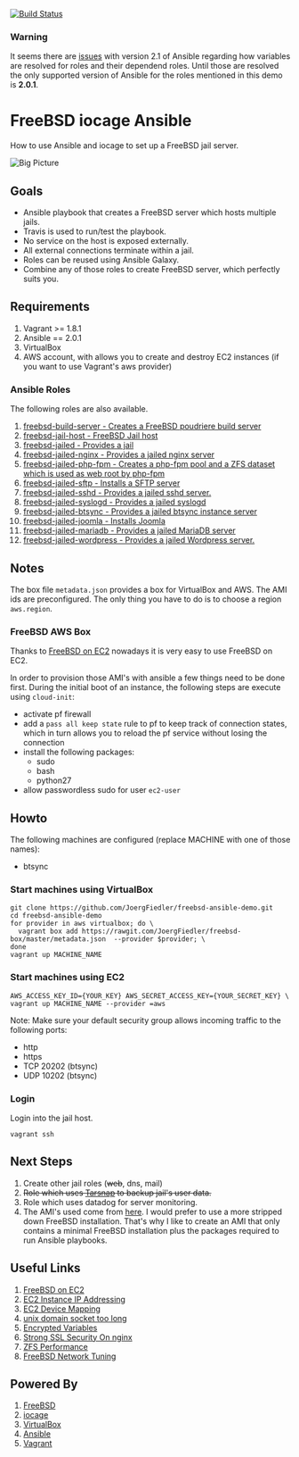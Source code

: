 [![Build Status](https://travis-ci.org/JoergFiedler/freebsd-ansible-demo.svg?branch=master)](https://travis-ci.org/JoergFiedler/freebsd-ansible-demo)

### Warning

It seems there are [issues](https://github.com/ansible/ansible/issues/16320) with version 2.1 of Ansible regarding how variables are resolved for roles and their dependend roles. Until those are resolved the only supported version of Ansible for the roles mentioned in this demo is **2.0.1**.

# FreeBSD iocage Ansible

How to use Ansible and iocage to set up a FreeBSD jail server.

![Big Picture](https://github.com/JoergFiedler/freebsd-ansible-demo/raw/master/doc/big-picture-draw.io.png)

## Goals

- Ansible playbook that creates a FreeBSD server which hosts multiple jails.
- Travis is used to run/test the playbook.
- No service on the host is exposed externally.
- All external connections terminate within a jail.
- Roles can be reused using Ansible Galaxy.
- Combine any of those roles to create FreeBSD server, which perfectly suits you.

## Requirements

1. Vagrant >= 1.8.1
1. Ansible == 2.0.1
1. VirtualBox
1. AWS account, with allows you to create and destroy EC2 instances (if you want to use Vagrant's aws provider)

### Ansible Roles

The following roles are also available.

 1. [freebsd-build-server - Creates a FreeBSD poudriere build server](https://galaxy.ansible.com/JoergFiedler/freebsd-build-server/)
 1. [freebsd-jail-host - FreeBSD Jail host](https://galaxy.ansible.com/JoergFiedler/freebsd-jail-host/)
 1. [freebsd-jailed - Provides a jail](https://galaxy.ansible.com/JoergFiedler/freebsd-jailed/)
 1. [freebsd-jailed-nginx - Provides a jailed nginx server](https://galaxy.ansible.com/JoergFiedler/freebsd-jailed-nginx/)
 1. [freebsd-jailed-php-fpm - Creates a php-fpm pool and a ZFS dataset which is used as web root by php-fpm](https://galaxy.ansible.com/JoergFiedler/freebsd-jailed-php-fpm/)
 1. [freebsd-jailed-sftp - Installs a SFTP server](https://galaxy.ansible.com/JoergFiedler/freebsd-jailed-sftp/)
 1. [freebsd-jailed-sshd - Provides a jailed sshd server.](https://galaxy.ansible.com/JoergFiedler/freebsd-jailed-sshd/)
 1. [freebsd-jailed-syslogd - Provides a jailed syslogd](https://galaxy.ansible.com/JoergFiedler/freebsd-jailed-syslogd/)
 1. [freebsd-jailed-btsync - Provides a jailed btsync instance server](https://galaxy.ansible.com/JoergFiedler/freebsd-jailed-btsync/)
 1. [freebsd-jailed-joomla - Installs Joomla](https://galaxy.ansible.com/JoergFiedler/freebsd-jailed-joomla/)
 1. [freebsd-jailed-mariadb - Provides a jailed MariaDB server](https://galaxy.ansible.com/JoergFiedler/freebsd-jailed-mariadb/)
 1. [freebsd-jailed-wordpress - Provides a jailed Wordpress server.](https://galaxy.ansible.com/JoergFiedler/freebsd-jailed-wordpress/)

## Notes

The box file `metadata.json` provides a box for VirtualBox and AWS. The AMI ids are preconfigured. The only thing you have to do is to choose a region `aws.region`.

### FreeBSD AWS Box

Thanks to [FreeBSD on EC2](http://www.daemonology.net/freebsd-on-ec2/) nowadays it is very easy to use FreeBSD on EC2.

In order to provision those AMI's with ansible a few things need to be done first. During the initial boot of an instance, the following steps are execute using `cloud-init`:

* activate pf firewall
* add a `pass all keep state` rule to pf to keep track of connection states, which in turn allows you to reload the pf service without losing the connection
* install the following packages:
   * sudo
   * bash
   * python27
* allow passwordless sudo for user `ec2-user`

## Howto

The following machines are configured (replace MACHINE with one of those names):

* btsync

### Start machines using VirtualBox

    git clone https://github.com/JoergFiedler/freebsd-ansible-demo.git
    cd freebsd-ansible-demo
    for provider in aws virtualbox; do \
      vagrant box add https://rawgit.com/JoergFiedler/freebsd-box/master/metadata.json  --provider $provider; \
    done
    vagrant up MACHINE_NAME

### Start machines using EC2

    AWS_ACCESS_KEY_ID={YOUR_KEY} AWS_SECRET_ACCESS_KEY={YOUR_SECRET_KEY} \
    vagrant up MACHINE_NAME --provider =aws

Note: Make sure your default security group allows incoming traffic to the following ports:

* http
* https
* TCP 20202 (btsync)
* UDP 10202 (btsync)

### Login

Login into the jail host.

    vagrant ssh

## Next Steps

1. Create other jail roles (~~web~~, dns, mail)
1. ~~Role which uses [Tarsnap](https://www.tarsnap.com/man-tarsnap.1.html) to backup jail's user data.~~
1. Role which uses datadog for server monitoring.
1. The AMI's used come from [here](http://www.daemonology.net/freebsd-on-ec2/). I would prefer to use a more stripped down FreeBSD installation. That's why I like to create an AMI that only contains a minimal FreeBSD installation plus the packages required to run Ansible playbooks.

## Useful Links

1. [FreeBSD on EC2](http://www.daemonology.net/freebsd-on-ec2/)
1. [EC2 Instance IP Addressing](http://docs.aws.amazon.com/AWSEC2/latest/UserGuide/using-instance-addressing.html)
1. [EC2 Device Mapping](http://docs.aws.amazon.com/AWSEC2/latest/UserGuide/block-device-mapping-concepts.html)
1. [unix domain socket too long](https://github.com/ansible/ansible/issues/11536)
1. [Encrypted Variables](http://docs.travis-ci.com/user/environment-variables/#Encrypted-Variables)
1. [Strong SSL Security On nginx](https://raymii.org/s/tutorials/Strong_SSL_Security_On_nginx.html)
1. [ZFS Performance](http://open-zfs.org/wiki/Performance_tuning#LZ4_compression)
1. [FreeBSD Network Tuning](https://calomel.org/freebsd_network_tuning.html)

## Powered By

1. [FreeBSD](https://www.freebsd.org)
1. [iocage](https://github.com/pannon/iocage)
1. [VirtualBox](https://www.virtualbox.org)
1. [Ansible](http://www.ansible.com)
1. [Vagrant](https://www.vagrantup.com)
